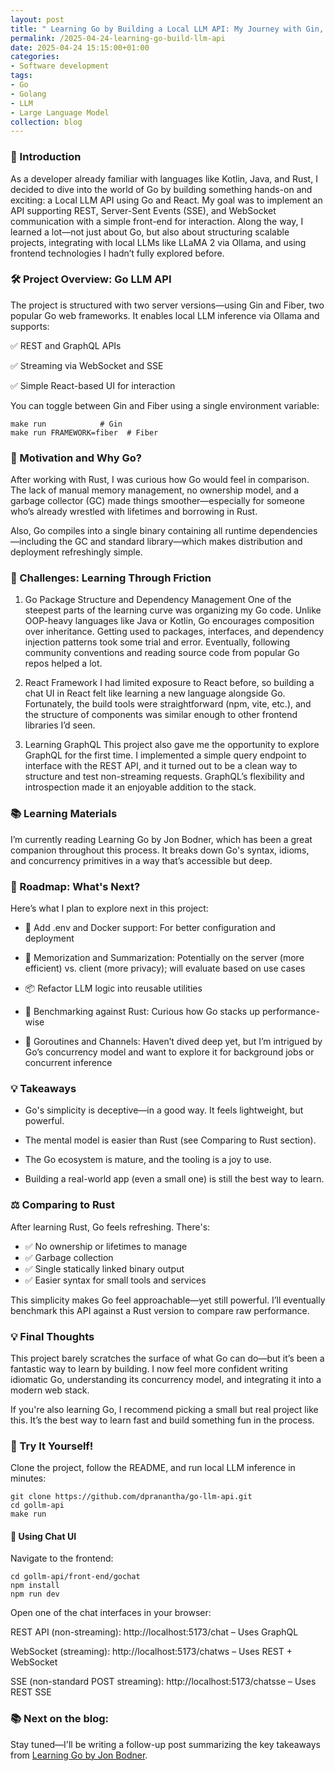 ```yaml
---
layout: post
title: " Learning Go by Building a Local LLM API: My Journey with Gin, Fiber, and React"
permalink: /2025-04-24-learning-go-build-llm-api
date: 2025-04-24 15:15:00+01:00
categories:
- Software development
tags:
- Go
- Golang
- LLM
- Large Language Model
collection: blog
---
```


### 🚀 Introduction

As a developer already familiar with languages like Kotlin, Java, and Rust, I decided to dive into the world of Go by building something hands-on and exciting: a Local LLM API using Go and React. My goal was to implement an API supporting REST, Server-Sent Events (SSE), and WebSocket communication with a simple front-end for interaction. Along the way, I learned a lot—not just about Go, but also about structuring scalable projects, integrating with local LLMs like LLaMA 2 via Ollama, and using frontend technologies I hadn’t fully explored before.

### 🛠️ Project Overview: Go LLM API

The project is structured with two server versions—using Gin and Fiber, two popular Go web frameworks. It enables local LLM inference via Ollama and supports:

✅ REST and GraphQL APIs

✅ Streaming via WebSocket and SSE

✅ Simple React-based UI for interaction

You can toggle between Gin and Fiber using a single environment variable:

```
make run            # Gin
make run FRAMEWORK=fiber  # Fiber
```

### 🧠 Motivation and Why Go?

After working with Rust, I was curious how Go would feel in comparison. The lack of manual memory management, no ownership model, and a garbage collector (GC) made things smoother—especially for someone who’s already wrestled with lifetimes and borrowing in Rust.

Also, Go compiles into a single binary containing all runtime dependencies—including the GC and standard library—which makes distribution and deployment refreshingly simple.

### 🧩 Challenges: Learning Through Friction

1. Go Package Structure and Dependency Management
One of the steepest parts of the learning curve was organizing my Go code. Unlike OOP-heavy languages like Java or Kotlin, Go encourages composition over inheritance. Getting used to packages, interfaces, and dependency injection patterns took some trial and error. Eventually, following community conventions and reading source code from popular Go repos helped a lot.

2. React Framework
I had limited exposure to React before, so building a chat UI in React felt like learning a new language alongside Go. Fortunately, the build tools were straightforward (npm, vite, etc.), and the structure of components was similar enough to other frontend libraries I’d seen.

3. Learning GraphQL
This project also gave me the opportunity to explore GraphQL for the first time. I implemented a simple query endpoint to interface with the REST API, and it turned out to be a clean way to structure and test non-streaming requests. GraphQL’s flexibility and introspection made it an enjoyable addition to the stack.

### 📚 Learning Materials

I’m currently reading Learning Go by Jon Bodner, which has been a great companion throughout this process. It breaks down Go's syntax, idioms, and concurrency primitives in a way that’s accessible but deep.

### 🔬 Roadmap: What's Next?

Here’s what I plan to explore next in this project:

- 🔧 Add .env and Docker support: For better configuration and deployment

- 🧠 Memorization and Summarization: Potentially on the server (more efficient) vs. client (more privacy); will evaluate based on use cases

- 📦 Refactor LLM logic into reusable utilities

- 🔄 Benchmarking against Rust: Curious how Go stacks up performance-wise

- 🧵 Goroutines and Channels: Haven’t dived deep yet, but I’m intrigued by Go’s concurrency model and want to explore it for background jobs or concurrent inference

### 💡 Takeaways

- Go's simplicity is deceptive—in a good way. It feels lightweight, but powerful. 

- The mental model is easier than Rust (see Comparing to Rust section). 

- The Go ecosystem is mature, and the tooling is a joy to use. 

- Building a real-world app (even a small one) is still the best way to learn.

### ⚖️ Comparing to Rust
After learning Rust, Go feels refreshing. There's:

- ✅ No ownership or lifetimes to manage
- ✅ Garbage collection
- ✅ Single statically linked binary output
- ✅ Easier syntax for small tools and services

This simplicity makes Go feel approachable—yet still powerful. I’ll eventually benchmark this API against a Rust version to compare raw performance.

### 💡 Final Thoughts
This project barely scratches the surface of what Go can do—but it’s been a fantastic way to learn by building. I now feel more confident writing idiomatic Go, understanding its concurrency model, and integrating it into a modern web stack.

If you're also learning Go, I recommend picking a small but real project like this. It’s the best way to learn fast and build something fun in the process.

### 🧪 Try It Yourself!

Clone the project, follow the README, and run local LLM inference in minutes:

```
git clone https://github.com/dpranantha/go-llm-api.git
cd gollm-api
make run
```

#### 💬 Using Chat UI
Navigate to the frontend:

```
cd gollm-api/front-end/gochat
npm install
npm run dev
```

Open one of the chat interfaces in your browser:

REST API (non-streaming): http://localhost:5173/chat – Uses GraphQL

WebSocket (streaming): http://localhost:5173/chatws – Uses REST + WebSocket

SSE (non-standard POST streaming): http://localhost:5173/chatsse – Uses REST SSE

### 📚 Next on the blog:

Stay tuned—I'll be writing a follow-up post summarizing the key takeaways from [Learning Go by Jon Bodner](https://www.amazon.nl/Learning-Go-Jon-Bodner/dp/1492077216).
